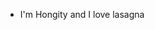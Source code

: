 - I'm Hongity and I love lasagna

<!---
Hongity/Hongity is a ✨ special ✨ repository because its `README.md` (this file) appears on your GitHub profile.
You can click the Preview link to take a look at your changes.
--->
